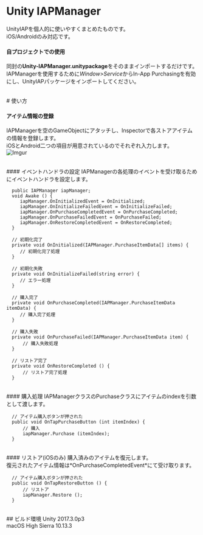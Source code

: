 # Unity IAPManager
UnityIAPを個人的に使いやすくまとめたものです。<br>
iOS/Androidのみ対応です。

#### 自プロジェクトでの使用
同封の**Unity-IAPManager.unitypackage**をそのままインポートするだけです。<br>
IAPManagerを使用するために*Window>Service*からIn-App Purchasingを有効にし、UnityIAPパッケージをインポートしてください。

<br>
# 使い方

#### アイテム情報の登録
IAPManagerを空のGameObjectにアタッチし、Inspectorで各ストアアイテムの情報を登録します。<br>
iOSとAndroid二つの項目が用意されているのでそれぞれ入力します。<br>
![Imgur](https://i.imgur.com/frU9CWR.png)

<br>
#### イベントハンドラの設定
IAPManagerの各処理のイベントを受け取るためにイベントハンドラを設定します。

      public IAPManager iapManager;
      void Awake () {
         iapManager.OnInitializedEvent = OnInitialized;
         iapManager.OnInitializeFailedEvent = OnInitializeFailed;
         iapManager.OnPurchaseCompletedEvent = OnPurchaseCompleted;
         iapManager.OnPurchaseFailedEvent = OnPurchaseFailed;
         iapManager.OnRestoreCompletedEvent	= OnRestoreCompleted;
      }
      
      // 初期化完了
      private void OnInitialized(IAPManager.PurchaseItemData[] items) {
         // 初期化完了処理
      }

      // 初期化失敗
      private void OnInitializeFailed(string error) {
         // エラー処理
      }

      // 購入完了
      private void OnPurchaseCompleted(IAPManager.PurchaseItemData itemData) {
         // 購入完了処理
      }

      // 購入失敗
      private void OnPurchaseFailed(IAPManager.PurchaseItemData item) {
          // 購入失敗処理
      }

      // リストア完了
      private void OnRestoreCompleted () {
          // リストア完了処理
      }

<br>
#### 購入処理
IAPManagerクラスのPurchaseクラスにアイテムのindexを引数として渡します。

      // アイテム購入ボタンが押された
      public void OnTapPurchaseButton (int itemIndex) {
          // 購入
          iapManager.Purchase (itemIndex);
      }

<br>
#### リストア(iOSのみ)
購入済みのアイテムを復元します。<br>
復元されたアイテム情報は*OnPurchaseCompletedEvent*にて受け取ります。

      // アイテム購入ボタンが押された
      public void OnTapRestoreButton () {
          // リストア
          iapManager.Restore ();
      }

<br>
## ビルド環境
Unity 2017.3.0p3<br>
macOS High Sierra 10.13.3